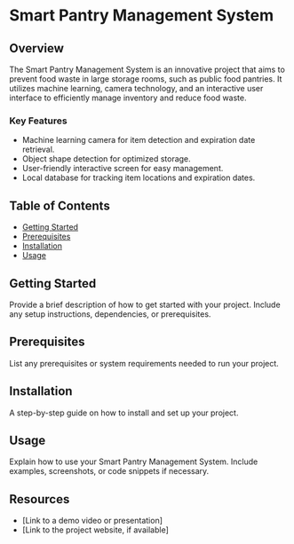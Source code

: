 # Smart Pantry Management System

## Overview
The Smart Pantry Management System is an innovative project that aims to prevent food waste in large storage rooms, such as public food pantries. It utilizes machine learning, camera technology, and an interactive user interface to efficiently manage inventory and reduce food waste.

### Key Features
- Machine learning camera for item detection and expiration date retrieval.
- Object shape detection for optimized storage.
- User-friendly interactive screen for easy management.
- Local database for tracking item locations and expiration dates.

## Table of Contents
- [Getting Started](#getting-started)
- [Prerequisites](#prerequisites)
- [Installation](#installation)
- [Usage](#usage)

## Getting Started
Provide a brief description of how to get started with your project. Include any setup instructions, dependencies, or prerequisites.

## Prerequisites
List any prerequisites or system requirements needed to run your project.

## Installation
A step-by-step guide on how to install and set up your project.

## Usage
Explain how to use your Smart Pantry Management System. Include examples, screenshots, or code snippets if necessary.

## Resources
- [Link to a demo video or presentation]
- [Link to the project website, if available]
